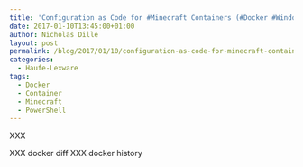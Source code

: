 ```yaml
---
title: 'Configuration as Code for #Minecraft Containers (#Docker #WindowsContainer #PowerShell)'
date: 2017-01-10T13:45:00+01:00
author: Nicholas Dille
layout: post
permalink: /blog/2017/01/10/configuration-as-code-for-minecraft-containers/
categories:
  - Haufe-Lexware
tags:
  - Docker
  - Container
  - Minecraft
  - PowerShell
---
```

XXX<!--more-->

XXX docker diff
XXX docker history